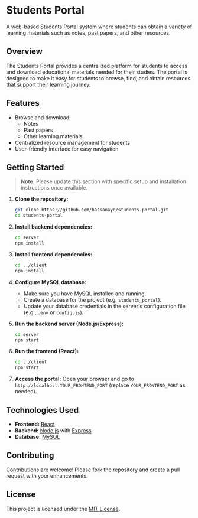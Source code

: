 # Students Portal

A web-based Students Portal system where students can obtain a variety of learning materials such as notes, past papers, and other resources.

## Overview

The Students Portal provides a centralized platform for students to access and download educational materials needed for their studies. The portal is designed to make it easy for students to browse, find, and obtain resources that support their learning journey.

## Features

- Browse and download:
  - Notes
  - Past papers
  - Other learning materials
- Centralized resource management for students
- User-friendly interface for easy navigation

## Getting Started

> **Note:** Please update this section with specific setup and installation instructions once available.

1. **Clone the repository:**
   ```bash
   git clone https://github.com/hassanayn/students-portal.git
   cd students-portal
   ```

2. **Install backend dependencies:**
   ```bash
   cd server
   npm install
   ```

3. **Install frontend dependencies:**
   ```bash
   cd ../client
   npm install
   ```

4. **Configure MySQL database:**
   - Make sure you have MySQL installed and running.
   - Create a database for the project (e.g. `students_portal`).
   - Update your database credentials in the server's configuration file (e.g., `.env` or `config.js`).

5. **Run the backend server (Node.js/Express):**
   ```bash
   cd server
   npm start
   ```

6. **Run the frontend (React):**
   ```bash
   cd ../client
   npm start
   ```

7. **Access the portal:**
   Open your browser and go to `http://localhost:YOUR_FRONTEND_PORT` (replace `YOUR_FRONTEND_PORT` as needed).

## Technologies Used

- **Frontend:** [React](https://reactjs.org/)
- **Backend:** [Node.js](https://nodejs.org/) with [Express](https://expressjs.com/)
- **Database:** [MySQL](https://www.mysql.com/)

## Contributing

Contributions are welcome! Please fork the repository and create a pull request with your enhancements.

## License

This project is licensed under the [MIT License](LICENSE).
